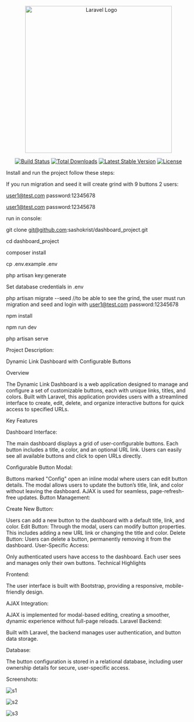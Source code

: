 <p align="center"><a href="https://laravel.com" target="_blank"><img src="https://raw.githubusercontent.com/laravel/art/master/logo-lockup/5%20SVG/2%20CMYK/1%20Full%20Color/laravel-logolockup-cmyk-red.svg" width="400" alt="Laravel Logo"></a></p>

<p align="center">
<a href="https://github.com/laravel/framework/actions"><img src="https://github.com/laravel/framework/workflows/tests/badge.svg" alt="Build Status"></a>
<a href="https://packagist.org/packages/laravel/framework"><img src="https://img.shields.io/packagist/dt/laravel/framework" alt="Total Downloads"></a>
<a href="https://packagist.org/packages/laravel/framework"><img src="https://img.shields.io/packagist/v/laravel/framework" alt="Latest Stable Version"></a>
<a href="https://packagist.org/packages/laravel/framework"><img src="https://img.shields.io/packagist/l/laravel/framework" alt="License"></a>
</p>

Install and run the project follow these steps:

If you run migration and seed it will create grind with 9 buttons 2 users:

user1@test.com      password:12345678

user1@test.com      password:12345678

run in console:

git clone git@github.com:sashokrist/dashboard_project.git

cd dashboard_project

composer install

cp .env.example .env

php artisan key:generate

Set database credentials in .env

 php artisan migrate --seed    //to be able to see the grind, the user must run migration and seed and login with user1@test.com      password:12345678

npm install

npm run dev

php artisan serve

Project Description:

Dynamic Link Dashboard with Configurable Buttons

Overview

The Dynamic Link Dashboard is a web application designed to manage and configure a set of customizable buttons, each with unique links, titles, and colors. Built with Laravel, this application provides users with a streamlined interface to create, edit, delete, and organize interactive buttons for quick access to specified URLs.

Key Features

Dashboard Interface:

The main dashboard displays a grid of user-configurable buttons.
Each button includes a title, a color, and an optional URL link.
Users can easily see all available buttons and click to open URLs directly.

Configurable Button Modal:

Buttons marked "Config" open an inline modal where users can edit button details.
The modal allows users to update the button’s title, link, and color without leaving the dashboard.
AJAX is used for seamless, page-refresh-free updates.
Button Management:

Create New Button:

Users can add a new button to the dashboard with a default title, link, and color.
Edit Button: Through the modal, users can modify button properties. This includes adding a new URL link or changing the title and color.
Delete Button: Users can delete a button, permanently removing it from the dashboard.
User-Specific Access:

Only authenticated users have access to the dashboard.
Each user sees and manages only their own buttons.
Technical Highlights

Frontend:

The user interface is built with Bootstrap, providing a responsive, mobile-friendly design.

AJAX Integration:

AJAX is implemented for modal-based editing, creating a smoother, dynamic experience without full-page reloads.
Laravel Backend:

Built with Laravel, the backend manages user authentication, and button data storage.

Database:

The button configuration is stored in a relational database, including user ownership details for secure, user-specific access.

Screenshots:

![s1](https://github.com/user-attachments/assets/a76a980a-8c5a-4f7d-9b09-fe13ba4f019c)

![s2](https://github.com/user-attachments/assets/9984cd70-da00-40ba-a5a3-e86dafe992bd)

![s3](https://github.com/user-attachments/assets/20f62296-1f5f-46a6-b0ef-d6df8ed6579f)



